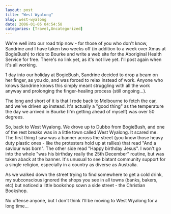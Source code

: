 ```yaml
---
layout: post
title: "West Wyalong"
Slug: west-wyalong
date: 2006-01-05 04:54:58
categories: [Travel,Uncategorized]
---
```

We're well into our road trip now - for those of you who don't know, Sandrine and I have taken two weeks off (in addition to a week over Xmas at BogieBush) to ride to Bourke and write a web site for the Aboriginal Health Service for free. There's no link yet, as it's not live yet. I'll post again when it's all working.

1 day into our holiday at BogieBush, Sandrine decided to drop a beam on her finger, as you do, and was forced to relax instead of work. Anyone who knows Sandrine knows this simply meant struggling with all the work anyway and prolonging the finger-healing process (still ongoing...).

The long and short of it is that I rode back to Melbourne to fetch the car, and we've driven up instead. It's actually a "good thing" as the temperature the day we arrived in Bourke (I'm getting ahead of myself) was over 50 degrees.

So, back to West Wyalong. We drove up to Dubbo from BogieBush, and one of the rest breaks was in a little town called West Wyalong. It scared me. The first thing I saw was a banner across the street (you know those heavy duty plastic ones - like the protesters hold up at rallies) that read "And a saviour was born". The other side read "Happy birthday Jesus". I won't go into the whole "was his birthday really the 25th December" routine, but was taken aback at the banner. It's unusual to see blatant community support for a single religion, especially in a country as diverse as Australia.

As we walked down the street trying to find somewhere to get a cold drink, my subconscious ignored the shops you see in all towns (banks, bakers, etc) but noticed a little bookshop sown a side street - the Christian Bookshop.

No offense anyone, but I don't think I'll be moving to West Wyalong for a long time...
